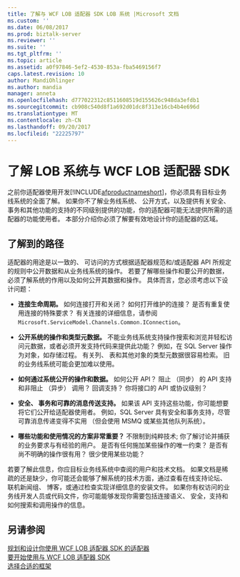 ```yaml
---
title: 了解与 WCF LOB 适配器 SDK LOB 系统 |Microsoft 文档
ms.custom: ''
ms.date: 06/08/2017
ms.prod: biztalk-server
ms.reviewer: ''
ms.suite: ''
ms.tgt_pltfrm: ''
ms.topic: article
ms.assetid: a0f97846-5ef2-4530-853a-fba5469156f7
caps.latest.revision: 10
author: MandiOhlinger
ms.author: mandia
manager: anneta
ms.openlocfilehash: d777022312c8511608519d155626c948da3efdb1
ms.sourcegitcommit: cb908c540d8f1a692d01dc8f313e16cb4b4e696d
ms.translationtype: MT
ms.contentlocale: zh-CN
ms.lasthandoff: 09/20/2017
ms.locfileid: "22225797"
---
```

# <a name="understand-the-lob-system-with-the-wcf-lob-adapter-sdk"></a>了解 LOB 系统与 WCF LOB 适配器 SDK
之前你适配器使用开发[!INCLUDE[afproductnameshort](../../includes/afproductnameshort-md.md)]，你必须具有目标业务线系统的全面了解。 如果你不了解业务线系统、 公开方式，以及提供有关安全、 事务和其他功能的支持的不同级别提供的功能，你的适配器可能无法提供所需的适配器的功能使用者。 本部分介绍你必须了解要有效地设计你的适配器的区域。  
  
## <a name="the-path-to-understanding"></a>了解到的路径  
 适配器的用途是以一致的、 可访问的方式根据适配器规范和/或适配器 API 所规定的规则中公开数据和从业务线系统的操作。 若要了解哪些操作和要公开的数据，必须了解系统的作用以及如何公开其数据和操作。 具体而言，您必须考虑以下设计问题：  
  
-   **连接生命周期。** 如何连接打开和关闭？ 如何打开维护的连接？ 是否有重复使用连接的特殊要求？ 有关连接的详细信息，请参阅`Microsoft.ServiceModel.Channels.Common.IConnection`。  
  
-   **公开系统的操作和类型元数据。** 不能业务线系统支持操作搜索和浏览并轻松访问元数据，或者必须开发支持代码来提供此功能？ 例如，在 SQL Server 操作为对象，如存储过程。 有关列、 表和其他对象的类型元数据很容易检索。 旧的业务线系统可能会更加难以使用。  
  
-   **如何通过系统公开的操作和数据。** 如何公开 API？ 阻止 （同步） 的 API 支持和非阻止 （异步） 调用？ 回调支持？ 你将接口的 API 或协议级别？  
  
-   **安全、 事务和可靠的消息传送支持。** 如果该 API 支持这些功能，你可能想要将它们公开给适配器使用者。 例如，SQL Server 具有安全和事务支持，尽管可靠消息传递变得不实用 （但会使用 MSMQ 或某些其他队列系统）。  
  
-   **哪些功能和使用情况的方案非常重要？** 不限制到纯粹技术; 你了解讨论并捕获的业务要求与有经验的用户。 是否有任何施加某些操作的唯一约束？ 是否有尚不明确的操作很有用？ 很少使用某些功能？  
  
 若要了解此信息，你应目标业务线系统中查阅的用户和技术文档。 如果文档是稀疏的还是缺少，你可能还会能够了解系统的技术方面，通过查看在线支持论坛、 联机新闻组、 博客，或通过检查实现详细信息的安装文件。 如果你有权访问的业务线开发人员或代码文件，你可能能够发现你需要包括连接语义、 安全，支持和如何搜索和调用操作的信息。  
  
## <a name="see-also"></a>另请参阅  
 [规划和设计你使用 WCF LOB 适配器 SDK 的适配器](../../adapters-and-accelerators/wcf-lob-adapter-sdk/plan-and-design-your-adapter-using-the-wcf-lob-adapter-sdk.md)   
 [要开始使用与 WCF LOB 适配器 SDK](../../adapters-and-accelerators/wcf-lob-adapter-sdk/get-started-with-the-with-the-wcf-lob-adapter-sdk.md)   
 [选择合适的框架](https://msdn.microsoft.com/library/bb798089.aspx)